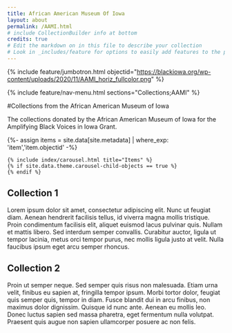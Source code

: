 ```yaml
---
title: African American Museum Of Iowa
layout: about
permalink: /AAMI.html
# include CollectionBuilder info at bottom
credits: true
# Edit the markdown on in this file to describe your collection
# Look in _includes/feature for options to easily add features to the page
---
```


{% include feature/jumbotron.html objectid="https://blackiowa.org/wp-content/uploads/2020/11/AAMI_horiz_fullcolor.png" %} 

{% include feature/nav-menu.html sections="Collections;AAMI" %}

#Collections from the African American Museum of Iowa

The collections donated by the African American Museum of Iowa for the Amplifying Black Voices in Iowa Grant.

{%- assign items = site.data[site.metadata] | where_exp: 'item','item.objectid' -%}

<div class="row">

  <div class="col-md-8">

    {% include index/carousel.html title="Items" %}
    {% if site.data.theme.carousel-child-objects == true %}
    {% endif %}

  </div>
  <div class="col-md-4">  
        
</div>

## Collection 1

Lorem ipsum dolor sit amet, consectetur adipiscing elit. Nunc ut feugiat diam. Aenean hendrerit facilisis tellus, id viverra magna mollis tristique. Proin condimentum facilisis elit, aliquet euismod lacus pulvinar quis. Nullam et mattis libero. Sed interdum semper convallis. Curabitur auctor, ligula ut tempor lacinia, metus orci tempor purus, nec mollis ligula justo at velit. Nulla faucibus ipsum eget arcu semper rhoncus.
## Collection 2
Proin ut semper neque. Sed semper quis risus non malesuada. Etiam urna velit, finibus eu sapien at, fringilla tempor ipsum. Morbi tortor dolor, feugiat quis semper quis, tempor in diam. Fusce blandit dui in arcu finibus, non maximus dolor dignissim. Quisque id nunc ante. Aenean eu mollis leo. Donec luctus sapien sed massa pharetra, eget fermentum nulla volutpat. Praesent quis augue non sapien ullamcorper posuere ac non felis.
